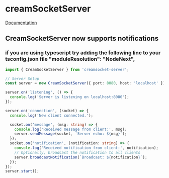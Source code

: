 # creamSocketServer
[Documentation](https://github.com/eliassn/creamSocket-server/wiki)
## CreamSocketServer now supports notifications
### if you are using typescript try adding the following line to your tsconfig.json file "moduleResolution": "NodeNext",

```typescript
import { CreamSocketServer } from 'creamsocket-server';

// Server Setup
const server = new CreamSocketServer({ port: 8080, host: 'localhost' });

server.on('listening', () => {
  console.log('Server is listening on localhost:8080');
});

server.on('connection', (socket) => {
  console.log('New client connected.');

  socket.on('message', (msg: string) => {
    console.log('Received message from client:', msg);
    server.sendMessage(socket, `Server echo: ${msg}`);
  });
  socket.on('notification', (notification: string) => {
    console.log('Received notification from client:', notification);
    // Optionally, broadcast the notification to all clients
    server.broadcastNotification(`Broadcast: ${notification}`);
  });
});
server.start();
```
